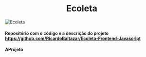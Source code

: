 <h1 align="center">Ecoleta</h1>  
  
![Ecoleta](https://user-images.githubusercontent.com/56805229/89372434-8b733380-d6bc-11ea-8aba-d62e8cea5cc7.png)  
  
#### Repositório com o código e a descrição do projeto https://github.com/RicardoBaltazar/Ecoleta-Frontend-Javascript  
#### AProjeto
